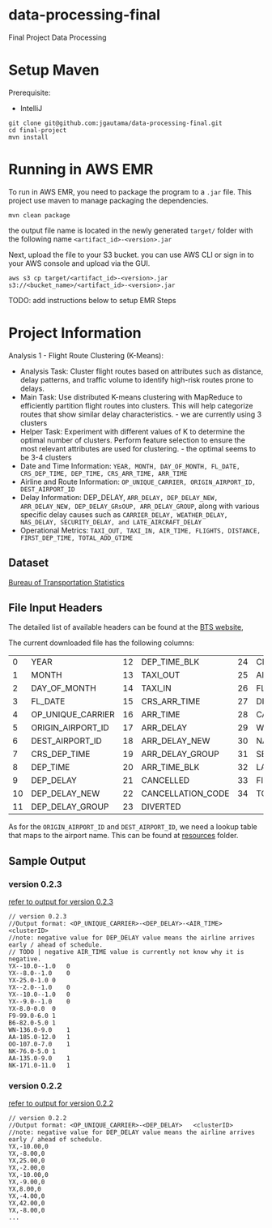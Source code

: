 # data-processing-final
Final Project Data Processing

# Setup Maven

Prerequisite:
- IntelliJ

```shell
git clone git@github.com:jgautama/data-processing-final.git
cd final-project
mvn install
```

# Running in AWS EMR

To run in AWS EMR, you need to package the program to a `.jar` file. This project use maven to manage
packaging the dependencies.
```shell
mvn clean package
```
the output file name is located in the newly generated `target/` folder with the following name
`<artifact_id>-<version>.jar`

Next, upload the file to your S3 bucket. you can use AWS CLI or sign in to your AWS console and upload
via the GUI.
```shell
aws s3 cp target/<artifact_id>-<version>.jar s3://<bucket_name>/<artifact_id>-<version>.jar
```

TODO: add instructions below to setup EMR Steps

# Project Information
Analysis 1 - Flight Route Clustering (K-Means):
- Analysis Task: Cluster flight routes based on attributes such as distance, delay
patterns, and traffic volume to identify high-risk routes prone to delays.
- Main Task: Use distributed K-means clustering with MapReduce to efficiently partition
flight routes into clusters. This will help categorize routes that show similar delay
characteristics. - we are currently using 3 clusters
- Helper Task: Experiment with different values of K to determine the optimal number of
clusters. Perform feature selection to ensure the most relevant attributes are used for
clustering. - the optimal seems to be 3-4 clusters
- Date and Time Information: `YEAR, MONTH, DAY_OF_MONTH, FL_DATE,
CRS_DEP_TIME, DEP_TIME, CRS_ARR_TIME, ARR_TIME`
- Airline and Route Information: `OP_UNIQUE_CARRIER, ORIGIN_AIRPORT_ID,
DEST_AIRPORT_ID`
- Delay Information: DEP_DELAY, `ARR_DELAY, DEP_DELAY_NEW, ARR_DELAY_NEW,
DEP_DELAY_GRsOUP, ARR_DELAY_GROUP`, along with various specific delay causes
such as `CARRIER_DELAY, WEATHER_DELAY, NAS_DELAY, SECURITY_DELAY, and
LATE_AIRCRAFT_DELAY`
- Operational Metrics: `TAXI_OUT, TAXI_IN, AIR_TIME, FLIGHTS, DISTANCE,
FIRST_DEP_TIME, TOTAL_ADD_GTIME`

## Dataset
[Bureau of Transportation Statistics](https://www.transtats.bts.gov/ot_delay/ot_delaycause1.asp)

## File Input Headers
The detailed list of available headers can be found at the [BTS website](https://www.transtats.bts.gov/Fields.asp?gnoyr_VQ=FGJ),

The current downloaded file has the following columns:

|   |                   |    |                   |    |                     |
|---|-------------------|----|-------------------|----|---------------------|
| 0 | YEAR              | 12 | DEP_TIME_BLK      | 24 | CRS_ELAPSED_TIME    |
| 1 | MONTH             | 13 | TAXI_OUT          | 25 | AIR_TIME            |
| 2 | DAY_OF_MONTH      | 14 | TAXI_IN           | 26 | FLIGHTS             |
| 3 | FL_DATE           | 15 | CRS_ARR_TIME      | 27 | DISTANCE            |
| 4 | OP_UNIQUE_CARRIER | 16 | ARR_TIME          | 28 | CARRIER_DELAY       |
| 5 | ORIGIN_AIRPORT_ID | 17 | ARR_DELAY         | 29 | WEATHER_DELAY       |
| 6 | DEST_AIRPORT_ID   | 18 | ARR_DELAY_NEW     | 30 | NAS_DELAY           |
| 7 | CRS_DEP_TIME      | 19 | ARR_DELAY_GROUP   | 31 | SECURITY_DELAY      |
| 8 | DEP_TIME          | 20 | ARR_TIME_BLK      | 32 | LATE_AIRCRAFT_DELAY |
| 9 | DEP_DELAY         | 21 | CANCELLED         | 33 | FIRST_DEP_TIME      |
| 10 | DEP_DELAY_NEW     | 22 | CANCELLATION_CODE | 34 | TOTAL_ADD_GTIME     |
| 11 | DEP_DELAY_GROUP   | 23 | DIVERTED          |    |                     |

As for the `ORIGIN_AIRPORT_ID` and `DEST_AIRPORT_ID`, we need a lookup table that maps to the airport name.
This can be found at [resources](src/main/resources/) folder. 

## Sample Output

### version 0.2.3
[refer to output for version 0.2.3](./output/depDelay-and-airTime-v0.2.3)
```
// version 0.2.3
//Output format: <OP_UNIQUE_CARRIER>-<DEP_DELAY>-<AIR_TIME>   <clusterID>
//note: negative value for DEP_DELAY value means the airline arrives early / ahead of schedule.
// TODO | negative AIR_TIME value is currently not know why it is negative.
YX--10.0--1.0	0
YX--8.0--1.0	0
YX-25.0-1.0	0
YX--2.0--1.0	0
YX--10.0--1.0	0
YX--9.0--1.0	0
YX-8.0-0.0	0
F9-99.0-6.0	1
B6-82.0-5.0	1
WN-136.0-9.0	1
AA-185.0-12.0	1
OO-107.0-7.0	1
NK-76.0-5.0	1
AA-135.0-9.0	1
NK-171.0-11.0	1
```
### version 0.2.2
[refer to output for version 0.2.2](./output/depDelay-v0.2.2)
```text
// version 0.2.2
//Output format: <OP_UNIQUE_CARRIER>-<DEP_DELAY>   <clusterID>
//note: negative value for DEP_DELAY value means the airline arrives early / ahead of schedule.
YX,-10.00,0
YX,-8.00,0
YX,25.00,0
YX,-2.00,0
YX,-10.00,0
YX,-9.00,0
YX,8.00,0
YX,-4.00,0
YX,42.00,0
YX,-8.00,0
...
```

